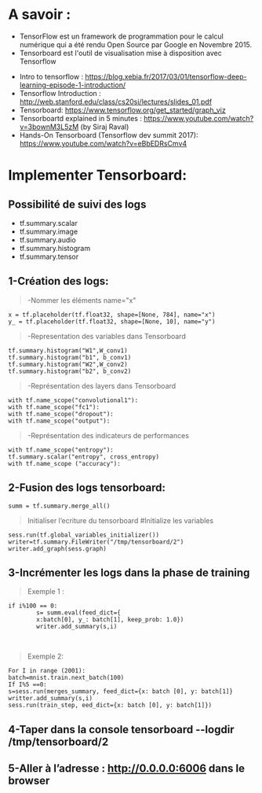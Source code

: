 # A savoir : 
* TensorFlow est un framework de programmation pour le calcul numérique qui a été rendu Open Source par Google en Novembre 2015.
* Tensorboard est l'outil de visualisation mise à disposition avec Tensorflow 
- Intro to tensorflow : https://blog.xebia.fr/2017/03/01/tensorflow-deep-learning-episode-1-introduction/
- Tensorflow Introduction : http://web.stanford.edu/class/cs20si/lectures/slides_01.pdf
- Tensorboard: https://www.tensorflow.org/get_started/graph_viz
- Tensorboartd explained in 5 minutes : https://www.youtube.com/watch?v=3bownM3L5zM (by Siraj Raval)
- Hands-On Tensorboard (Tensorflow dev summit 2017): https://www.youtube.com/watch?v=eBbEDRsCmv4

# Implementer Tensorboard: 
## Possibilité de suivi des logs 
- tf.summary.scalar 
- tf.summary.image 
- tf.summary.audio 
- tf.summary.histogram 
- tf.summary.tensor 

## 1-Création des logs: 
>-Nommer les éléments name="x"
```
x = tf.placeholder(tf.float32, shape=[None, 784], name="x")
y_ = tf.placeholder(tf.float32, shape=[None, 10], name="y")
```

>-Representation des variables dans Tensorboard
```
tf.summary.histogram("W1",W_conv1)
tf.summary.histogram("b1", b_conv1)
tf.summary.histogram("W2",W_conv2)
tf.summary.histogram("b2", b_conv2)
```

>-Représentation des layers dans Tensorboard 
```
with tf.name_scope("convolutional1"): 
with tf.name_scope("fc1"):
with tf.name_scope("dropout"):
with tf.name_scope("output"):
```

>-Représentation des indicateurs de performances 
```
with tf.name_scope("entropy"):   
tf.summary.scalar("entropy", cross_entropy)
with tf.name_scope ("accuracy"):
```

## 2-Fusion des logs tensorboard: 
```
summ = tf.summary.merge_all()
```

>Initialiser l’ecriture du tensorboard 
#Initialize les variables 
```
sess.run(tf.global_variables_initializer())
writer=tf.summary.FileWriter("/tmp/tensorboard/2")
writer.add_graph(sess.graph)
```

## 3-Incrémenter les logs dans la phase de training
> Exemple 1 :  
```
if i%100 == 0:
        s= summ.eval(feed_dict={
        x:batch[0], y_: batch[1], keep_prob: 1.0})
        writer.add_summary(s,i)
```
    
> Exemple 2: 
```
For I in range (2001): 
batch=mnist.train.next_batch(100)
If I%5 ==0: 
s=sess.run(merges_summary, feed_dict={x: batch [0], y: batch[1]}
writter.add_summary(s,i)
sess.run(train_step, eed_dict={x: batch [0], y: batch[1]})
```


## 4-Taper dans la console tensorboard --logdir /tmp/tensorboard/2

## 5-Aller à l’adresse : http://0.0.0.0:6006 dans le browser



